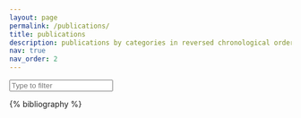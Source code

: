 ```yaml
---
layout: page
permalink: /publications/
title: publications
description: publications by categories in reversed chronological order. generated by jekyll-scholar.
nav: true
nav_order: 2
---
```


<!-- _pages/publications.md -->

<input type="text" id="bibsearch" spellcheck="false" autocomplete="off" class="search bibsearch-form-input" placeholder="Type to filter">

<div class="publications">

{% bibliography %}

</div>
